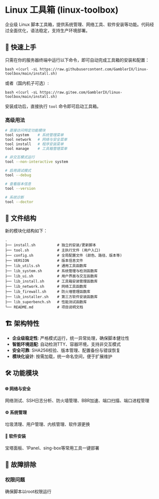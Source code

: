 # Linux 工具箱 (linux-toolbox)

企业级 Linux 脚本工具箱，提供系统管理、网络工具、软件安装等功能。代码经过全面优化，语法稳定，支持生产环境部署。

## 🚀 快速上手

只需在你的服务器终端中运行以下命令，即可自动完成工具箱的安装和配置：

```
bash <(curl -sL https://raw.githubusercontent.com/GamblerIX/linux-toolbox/main/install.sh)
```

或者（国内机子可选）:

```
bash <(curl -sL https://raw.gitee.com/GamblerIX/linux-toolbox/main/install.sh)
```

安装成功后，直接执行 `tool` 命令即可启动工具箱。

### 高级用法

```bash
# 直接访问特定功能模块
tool system    # 系统管理菜单
tool network   # 网络与安全菜单
tool install   # 程序安装菜单
tool manage    # 工具箱管理菜单

# 非交互模式运行
tool --non-interactive system

# 启用调试模式
tool --debug

# 查看版本信息
tool --version

# 系统诊断
tool --doctor
```

## 📁 文件结构

新的模块化结构如下：

```
.
├── install.sh          # 独立的安装/更新脚本
├── tool.sh             # 主执行文件 (用户入口)
├── config.sh           # 全局配置文件 (颜色、路径、版本等)
├── VERSION             # 版本信息文件
├── lib_utils.sh        # 通用工具函数库
├── lib_system.sh       # 系统管理与检测函数库
├── lib_ui.sh           # 用户界面与交互函数库
├── lib_install.sh      # 工具箱安装管理函数库
├── lib_network.sh      # 网络工具函数库
├── lib_firewall.sh     # 防火墙管理函数库
├── lib_installer.sh    # 第三方软件安装函数库
├── lib_superbench.sh   # 性能测试函数库
└── README.md           # 项目说明文档
```

## 🏗️ 架构特性

- **企业级稳定性**: 严格模式运行，统一异常处理，确保脚本健壮性
- **智能环境适配**: 自动检测TTY、容器环境，支持非交互模式
- **安全可靠**: SHA256校验、版本管理、配置备份与错误恢复
- **模块化设计**: 按需加载，统一命名空间，便于扩展维护

## 🛠️ 功能模块

#### 🌐 网络与安全
网络测试、SSH日志分析、防火墙管理、BBR加速、端口扫描、端口进程管理

#### ⚙️ 系统管理
垃圾清理、用户管理、内核管理、软件源更换

#### 🧩 软件安装
宝塔面板、1Panel、sing-box等常用工具一键部署

## 🔧 故障排除

### 权限问题

确保脚本以root权限运行